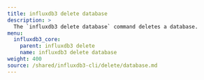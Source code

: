 ```yaml
---
title: influxdb3 delete database
description: >
  The `influxdb3 delete database` command deletes a database.
menu:
  influxdb3_core:
    parent: influxdb3 delete
    name: influxdb3 delete database
weight: 400
source: /shared/influxdb3-cli/delete/database.md
---
```


<!--
The content of this file is at content/shared/influxdb3-cli/delete/database.md
-->
